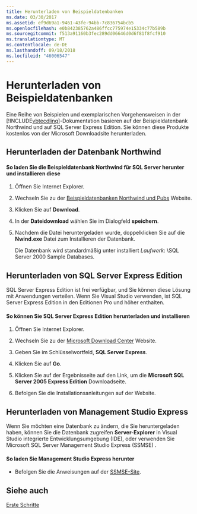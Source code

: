 ```yaml
---
title: Herunterladen von Beispieldatenbanken
ms.date: 03/30/2017
ms.assetid: ef9d69a1-9461-43fe-94bb-7c836754bcb5
ms.openlocfilehash: e0b842385762a486ffcc775974e15334c77b589b
ms.sourcegitcommit: f513a91160b3fec289dd06646d0d6f81f8fcf910
ms.translationtype: MT
ms.contentlocale: de-DE
ms.lasthandoff: 09/18/2018
ms.locfileid: "46006547"
---
```

# <a name="downloading-sample-databases"></a>Herunterladen von Beispieldatenbanken
Eine Reihe von Beispielen und exemplarischen Vorgehensweisen in der [!INCLUDE[vbtecdlinq](../../../../../../includes/vbtecdlinq-md.md)]-Dokumentation basieren auf der Beispieldatenbank Northwind und auf SQL Server Express Edition. Sie können diese Produkte kostenlos von der Microsoft Downloadsite herunterladen.  
  
## <a name="downloading-the-northwind-database"></a>Herunterladen der Datenbank Northwind  
  
#### <a name="to-download-and-install-the-northwind-sample-database-for-sql-server"></a>So laden Sie die Beispieldatenbank Northwind für SQL Server herunter und installieren diese  
  
1.  Öffnen Sie Internet Explorer.  
  
2.  Wechseln Sie zu der [Beispieldatenbanken Northwind und Pubs](https://go.microsoft.com/fwlink?linkid=64296) Website.  
  
3.  Klicken Sie auf **Download**.  
  
4.  In der **Dateidownload** wählen Sie im Dialogfeld **speichern**.  
  
5.  Nachdem die Datei heruntergeladen wurde, doppelklicken Sie auf die **Nwind.exe** Datei zum Installieren der Datenbank.  
  
     Die Datenbank wird standardmäßig unter installiert *Laufwerk*: \SQL Server 2000 Sample Databases.  
  
## <a name="downloading-sql-server-express-edition"></a>Herunterladen von SQL Server Express Edition  
 SQL Server Express Edition ist frei verfügbar, und Sie können diese Lösung mit Anwendungen verteilen. Wenn Sie Visual Studio verwenden, ist SQL Server Express Edition in den Editionen Pro und höher enthalten.  
  
#### <a name="to-download-and-install-sql-server-express-edition"></a>So können Sie SQL Server Express Edition herunterladen und installieren  
  
1.  Öffnen Sie Internet Explorer.  
  
2.  Wechseln Sie zu der [Microsoft Download Center](https://go.microsoft.com/fwlink?linkid=74602) Website.  
  
3.  Geben Sie im Schlüsselwortfeld, **SQL Server Express**.  
  
4.  Klicken Sie auf **Go**.  
  
5.  Klicken Sie auf der Ergebnisseite auf den Link, um die **Microsoft SQL Server 2005 Express Edition** Downloadseite.  
  
6.  Befolgen Sie die Installationsanleitungen auf der Website.  
  
## <a name="downloading-management-studio-express"></a>Herunterladen von Management Studio Express  
 Wenn Sie möchten eine Datenbank zu ändern, die Sie heruntergeladen haben, können Sie die Datenbank zugreifen **Server-Explorer** in Visual Studio integrierte Entwicklungsumgebung (IDE), oder verwenden Sie Microsoft SQL Server Management Studio Express (SSMSE) .  
  
#### <a name="to-download-management-studio-express"></a>So laden Sie Management Studio Express herunter  
  
-   Befolgen Sie die Anweisungen auf der [SSMSE-Site](https://go.microsoft.com/fwlink/?LinkId=95933).  
  
## <a name="see-also"></a>Siehe auch  
 [Erste Schritte](../../../../../../docs/framework/data/adonet/sql/linq/getting-started.md)
